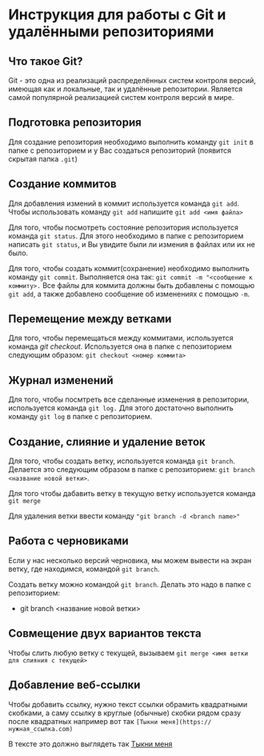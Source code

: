 # Инструкция для работы с Git и удалёнными репозиториями

## Что такое Git?

Git - это одна из реализаций распределённых систем контроля версий, имеющая как и локальные, так и удалённые репозитории. Является самой популярной реализацией систем контроля версий в мире.

## Подготовка репозитория

Для создание репозитория необходимо выполнить команду `git init` в папке с репозиторием и у Вас создаться репозиторий (появится скрытая папка `.git`)

## Создание коммитов
Для добавления измений в коммит используется команда `git add`. Чтобы использовать команду `git add` напишите `git add <имя файла>`

Для того, чтобы посмотреть состояние репозитория используется команда `git status`. Для этого необходимо в папке с репозиторием написать `git status`, и Вы увидите были ли измения в файлах или их не было.

Для того, чтобы создать коммит(сохранение) необходимо выполнить команду `git commit`. Выполняется она так: `git commit -m "<сообщение к коммиту>.` Все файлы для коммита должны быть добавлены с помощью `git add`, а также добавлено сообщение об изменениях с помощью `-m`.

## Перемещение между ветками
Для того, чтобы перемещаться между коммитами, используется команда _git checkout._ Используется она в папке с пепозиторием следующим образом: `git checkout <номер коммита>`

## Журнал изменений
Для того, чтобы посмтреть все сделанные изменения в репозитории, используется команда `git log.` Для этого достаточно выполнить команду `git log` в папке с репозиторием.

## Создание, слияние и удаление веток

Для того, чтобы создать ветку, используется команда `git branch`. Делается это следующим образом в папке с репозиторием: `git branch <название новой ветки>`.

Для того чтобы дабавить ветку в текущую ветку используется команда `git merge`

Для удаления ветки ввести команду `"git branch -d <branch name>"`

## Работа с черновиками

Если у нас несколько версий черновика, мы
можем вывести на экран ветку, где находимся,
командой `git branch`.

Создать ветку можно командой `git branch`.
Делать это надо в папке с репозиторием: 
* git branch <название новой ветки>

## Совмещение двух вариантов текста

Чтобы слить любую ветку с текущей, вызываем
`git merge <имя ветки для слияния с текущей>`

## Добавление веб-ссылки

Чтобы добавить ссылку, нужно текст ссылки обрамить квадратными скобками, а саму ссылку в круглые (обычные) скобки рядом сразу после квадратных например вот так `[Тыкни меня](https://нужная_ссылка.com)`

В тексте это должно выглядеть так [Тыкни меня](https://www.youtube.com/watch?v=dQw4w9WgXcQ) 